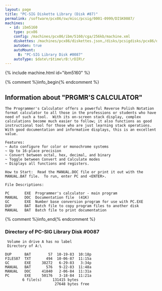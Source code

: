 ```yaml
---
layout: page
title: "PC-SIG Diskette Library (Disk #87)"
permalink: /software/pcx86/sw/misc/pcsig/0001-0999/DISK0087/
machines:
  - id: ibm5160
    type: pcx86
    config: /machines/pcx86/ibm/5160/cga/256kb/machine.xml
    diskettes: /machines/pcx86/diskettes.json,/disks/pcsigdisks/pcx86/diskettes.json
    autoGen: true
    autoMount:
      B: "PC-SIG Library Disk #0087"
    autoType: $date\r$time\rB:\rDIR\r
---
```


{% include machine.html id="ibm5160" %}

{% comment %}info_begin{% endcomment %}

## Information about "PRGMR'S CALCULATOR"

    The Programmer's Calculator offers a powerful Reverse Polish Notation
    format calculator to all those in the professions or students who have
    need of such a tool.  With its on-screen stack display, complex
    calculations become much easier to follow; it also functions as good
    instructional tool for those who are just learning stack operations.
    With good documentation and informative displays, this is an excellent
    value.
    
    Features:
    ~ Auto configure for color or monochrome systems
    ~ Up to 16-place precision
    ~ Convert between octal, hex, decimal, and binary
    ~ Toggle between Convert and Calculate modes
    ~ Displays all functions and registers.
    
    How to Start:  Read the MANUAL.DOC file or print it out with the
    MANUAL.BAT file.  To run, enter PC and <ENTER>.
    
    File Descriptions:
    
    PC       EXE  Programmer's calculator - main program
    MANUAL   DOC  Documentation file  (41K)
    GC       EXE  Number base conversion program for use with PC.EXE
    DUP      BAT  Batch file to copy program files to another disk
    MANUAL   BAT  Batch file to print documentation
{% comment %}info_end{% endcomment %}


### Directory of PC-SIG Library Disk #0087

     Volume in drive A has no label
     Directory of A:\

    DUP      BAT        57  10-19-83  10:18p
    FILES87  TXT       494  10-06-87  11:15a
    GC       EXE     38272   6-29-83   3:34p
    MANUAL   BAT       576   9-22-83  11:48a
    MANUAL   DOC     41840   2-06-84  11:31a
    PC       EXE     50176   3-18-84  11:21a
            6 file(s)     131415 bytes
                           27648 bytes free
